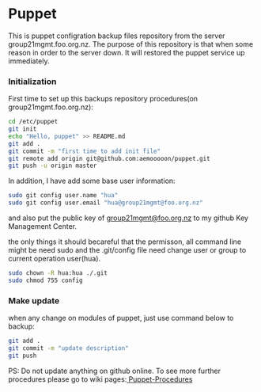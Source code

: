 # Puppet
This is puppet configration backup files repository from the server group21mgmt.foo.org.nz. The purpose of this repository is that when some reason in order to the server down. It will restored the puppet service up immediately.

### Initialization
First time to set up this backups repository procedures(on group21mgmt.foo.org.nz): <br>

```bash
cd /etc/puppet
git init
echo "Hello, puppet" >> README.md
git add .
git commit -m "first time to add init file"
git remote add origin git@github.com:aemooooon/puppet.git
git push -u origin master
```

In addition, I have add some base user information: <br>

```bash
sudo git config user.name "hua" 
sudo git config user.email "hua@group21mgmt@foo.org.nz"
```
and also put the public key of group21mgmt@foo.org.nz to my github Key Management Center.

the only things it should becareful that the permisson, all command line might be need sudo and the .git/config file need change user or group to current operation user(hua).

```bash
sudo chown -R hua:hua ./.git
sudo chmod 755 config
```

### Make update
when any change on modules of puppet, just use command below to backup: <br>

```bash
git add .
git commit -m "update description"
git push
```

PS: Do not update anything on github online.
To see more further procedures please go to wiki pages:<a href='https://github.com/aemooooon/puppet/wiki/Puppet-Procedures' target='_blank'> Puppet-Procedures </a>
